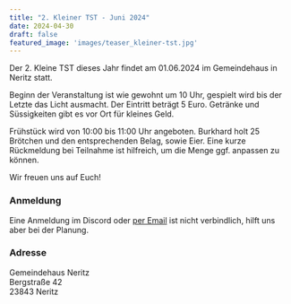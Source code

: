 ```yaml
---
title: "2. Kleiner TST - Juni 2024"
date: 2024-04-30
draft: false
featured_image: 'images/teaser_kleiner-tst.jpg'
---
```


Der 2. Kleine TST dieses Jahr findet am 01.06.2024 im Gemeindehaus in Neritz statt.

<!--more-->

Beginn der Veranstaltung ist wie gewohnt um 10 Uhr, gespielt wird bis der Letzte das Licht ausmacht. Der Eintritt beträgt 5 Euro. Getränke und Süssigkeiten gibt es vor Ort für kleines Geld.

Frühstück wird von 10:00 bis 11:00 Uhr angeboten. Burkhard holt 25 Brötchen und den entsprechenden Belag, sowie Eier. Eine kurze Rückmeldung bei Teilnahme ist hilfreich, um die Menge ggf. anpassen zu können. 

Wir freuen uns auf Euch!

### Anmeldung

Eine Anmeldung im Discord oder [per Email](travespieltreff@aol.com) ist nicht verbindlich, hilft uns aber bei der Planung.

### Adresse

Gemeindehaus Neritz  
Bergstraße 42  
23843 Neritz
